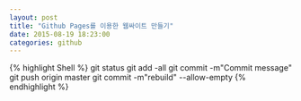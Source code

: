 ```yaml
---
layout: post
title: "Github Pages를 이용한 웹싸이트 만들기"
date: 2015-08-19 18:23:00
categories: github
---
```


{% highlight Shell %}
git status
git add -all
git commit -m"Commit message"
git push origin master
git commit -m"rebuild" --allow-empty
{% endhighlight %}
